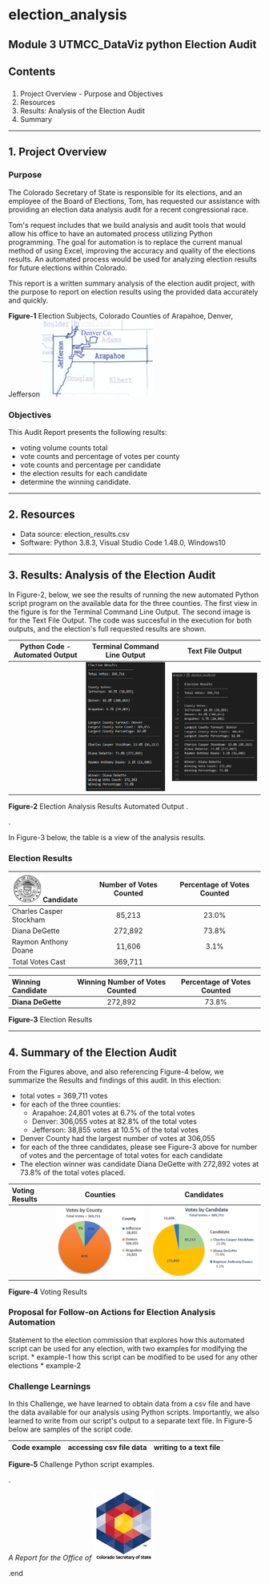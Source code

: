 # election_analysis
Module 3 UTMCC_DataViz python Election Audit
---
## Contents

### 
  1. Project Overview - Purpose and Objectives
  2. Resources
  3. Results: Analysis of the Election Audit
  4. Summary 
---

## 1. Project Overview

### **Purpose**    

The Colorado Secretary of State is responsible for its elections, and an employee of the Board of Elections, Tom, has requested our assistance with providing an election data analysis audit for a recent congressional race. 

Tom's request includes that we build analysis and audit tools that would allow his office to have an automated process utilizing Python programming. The goal for automation is to replace the current manual method of using Excel, improving the accuracy and quality of the elections results. An automated process would be used for analyzing election results for future elections within Colorado.  

This report is a written summary analysis of the election audit project, with the purpose to report on election results using the provided data accurately and quickly.  

**Figure-1** Election Subjects, Colorado Counties of Arapahoe, Denver, Jefferson  ![counties_map.png](https://github.com/larrydodson/election_analysis/blob/master/resources/counties_map.png)


### **Objectives**

This Audit Report presents the following results:
  - voting volume counts total
  - vote counts and percentage of votes per county 
  - vote counts and percentage per candidate
  - the election results for each candidate
  - determine the winning candidate. 


---
## 2. Resources
  - Data source: election_results.csv 
  - Software: Python 3.8.3, Visual Studio Code 1.48.0, Windows10

---
## 3. Results: Analysis of the Election Audit

  In Figure-2, below, we see the results of running the new automated Python script program on the available data for the three counties. The first view in the figure is for the Terminal Command Line Output. The second image is for the Text File Output. The code was succesful in the execution for both outputs, and the election's full requested results are shown. 

| Python Code - Automated Output | **Terminal Command Line Output** | **Text File Output** |
| :---:        |     :---:      |          :---: |
|  | ![election_results_terminal.png](https://github.com/larrydodson/election_analysis/blob/master/resources/election_results_terminal.png) | ![election_results_txtfile.png](https://github.com/larrydodson/election_analysis/blob/master/resources/election_results_txtfile.png) |

**Figure-2** Election Analysis Results Automated Output
.

.

  In Figure-3 below, the table is a view of the analysis results.

### Election Results

| ![COseal_1.png](https://github.com/larrydodson/election_analysis/blob/master/resources/COseal_1.png)  **Candidate** | **Number of Votes Counted** | **Percentage of Votes Counted** |
| :---       |     :---:      |          :---: |
| Charles Casper Stockham | 85,213 | 23.0% |
| Diana DeGette | 272,892 | 73.8% |
| Raymon Anthony Doane | 11,606 | 3.1% |
| Total Votes Cast | 369,711 | |

|  **Winning Candidate** | **Winning Number of Votes Counted** | **Percentage of Votes Counted** |
| :---         |     :---:      |          :---: |
| **Diana DeGette** | 272,892 | 73.8% |

**Figure-3** Election Results


---
## 4. Summary of the Election Audit 

  From the Figures above, and also referencing Figure-4 below, we summarize the Results and findings of this audit. In this election: 
  - total votes = 369,711 votes
  - for each of the three counties: 
      - Arapahoe: 24,801 votes at 6.7% of the total votes
      - Denver:  306,055 votes at 82.8% of the total votes
      - Jefferson: 38,855 votes at 10.5% of the total votes
  - Denver County had the largest number of votes at 306,055
  - for each of the three candidates, please see Figure-3 above for number of votes and the percentage of total votes for each candidate
  - The election winner was candidate Diana DeGette with 272,892 votes at 73.8% of the total votes placed. 
  
| **Voting Results** | **Counties** | **Candidates** |
| :---         |     :---:      |          :---: |
|  | ![County_votes_pie.png](https://github.com/larrydodson/election_analysis/blob/master/resources/County_votes_pie.png) | ![Candidate_votes_pie.png](https://github.com/larrydodson/election_analysis/blob/master/resources/Candidate_votes_pie.png) |

**Figure-4** Voting Results


### Proposal for Follow-on Actions for Election Analysis Automation

  Statement to the election commission that explores how this automated script can be used for any election, with two examples for modifying the script.
    * example-1 how this script can be modified to be used for any other elections
    * example-2

### Challenge Learnings

  In this Challenge, we have learned to obtain data from a csv file and have the data available for our analysis using Python scripts. Importantly, we also learned to write from our script's output to a separate text file. 
  In Figure-5 below are samples of the script code. 



| **Code example** | **accessing csv file data** | **writing to a text file** |
| :---         |     :---:      |          :---: |

**Figure-5** Challenge Python script examples.




.

*A Report for the Office of*  ![SOS_CO_1.png](https://github.com/larrydodson/election_analysis/blob/master/resources/SOS_CO_1.png)  

.end
